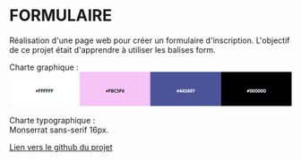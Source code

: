 # FORMULAIRE

Réalisation d'une page web pour créer un formulaire d'inscription. L'objectif de ce projet était d'apprendre à utiliser les balises form.  
  
Charte graphique : ![Charte graphique](./asset/CGFormulaire.png)

Charte typographique :  
Monserrat sans-serif 16px.

[Lien vers le github du projet](https://bastienu.github.io/batmanBegins/)